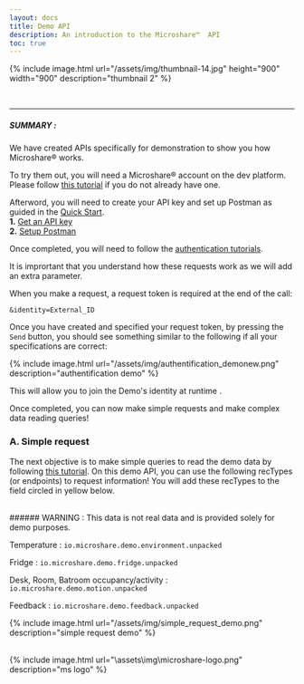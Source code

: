 ```yaml
---
layout: docs
title: Demo API
description: An introduction to the Microshare™  API 
toc: true
---
```





{% include image.html url="/assets/img/thumbnail-14.jpg" height="900" width="900" description="thumbnail 2" %}


<br>

---------------------------------------

##### SUMMARY : 


We have created APIs specifically for demonstration to show you how Microshare® works.  

To try them out, you will need a Microshare® account on the dev platform. Please follow [this tutorial](../../../general-user/quick-start/create-an-account) if you do not already have one. 

Afterword,  you will need to create your API key and set up Postman as guided in the [Quick Start](../quick-start).
<br>
**1.** [Get an API key](./#1-get-an-api-key)
<br>
**2.** [Setup Postman](./#2-setup-postman) 

Once completed, you will need to follow the [authentication tutorials](../authentication). 

It is imprortant that you understand how these requests work as we will add an extra parameter. 

When you make a request, a request token is required at the end of the call:

`&identity=External_ID`

Once you have created and specified your request token, by pressing the `Send` button, you should see something similar to the following if all your specifications are correct:

{% include image.html url="/assets/img/authentification_demonew.png" description="authentification demo" %}

This will allow you to join the Demo's identity at runtime .

Once completed, you can now make simple requests and make complex data reading queries! 


### A. Simple request

The next objective is to make simple queries to read the demo data by following [this tutorial](../simple-requests). On this demo API, you can use the following recTypes (or endpoints) to request information! You will add these recTypes to the field circled in yellow below.

<br>
###### WARNING : This data is not real data and is provided solely for demo purposes.

Temperature : `io.microshare.demo.environment.unpacked`

Fridge : `io.microshare.demo.fridge.unpacked`

Desk, Room, Batroom occupancy/activity : `io.microshare.demo.motion.unpacked`

Feedback : `io.microshare.demo.feedback.unpacked`

{% include image.html url="/assets/img/simple_request_demo.png" description="simple request demo" %}

<br>
{% include image.html url="\assets\img\microshare-logo.png"  description="ms logo" %}